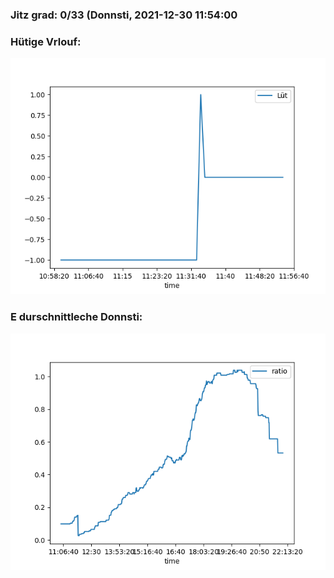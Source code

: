 ### Jitz grad: 0/33 (Donnsti, 2021-12-30 11:54:00

### Hütige Vrlouf:
![Graph](Today.png)

### E durschnittleche Donnsti:
![Graph](Donnsti.png)